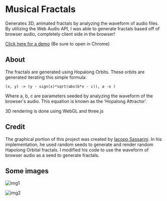 # Musical Fractals
Generates 3D, animated fractals by analyzing the waveform of audio files. By utilizing the Web Audio API, I was able to generate fractals based off of browser audio, completely client side in the browser!

[Click here for a demo](https://petercunha.com/MusicalFractals) (Be sure to open in Chrome)

## About

The fractals are generated using Hopalong Orbits.
These orbits are generated iterating this simple formula:

`(x, y) -> (y - sign(x)*sqrt(abs(b*x - c)), a -x )`

Where a, b, c are parameters seeded by analyzing the waveform of the browser's audio. This equation is known as the 'Hopalong Attractor'.

3D rendering is done using WebGL and three.js

## Credit

The graphical portion of this project was created by [Iacopo Sassarini](https://plus.google.com/+IacopoSassarini). In his implementation, he used random seeds to generate and render random Hapolong Orbital fractals. I modified his code to use the waveform of browser audio as a seed to generate fractals. 


## Some images

![img1](https://i.imgur.com/C4ShQe4.jpg)


![img2](https://i.imgur.com/gmUl2KR.jpg)
